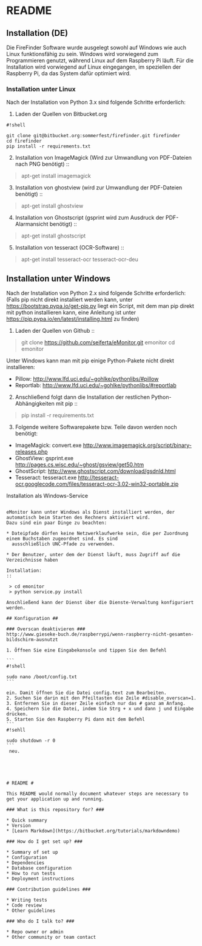 # README #



## Installation (DE) ##
Die FireFinder Software wurde ausgelegt sowohl auf Windows wie auch Linux funktionsfähig zu sein. Windows wird vorwiegend zum Programmieren genutzt, während Linux auf dem Raspberry Pi läuft. Für die Installation wird vorwiegend auf Linux eingegangen, im speziellen der Raspberry Pi, da das System dafür optimiert wird.


### Installation unter Linux ###

Nach der Installation von Python 3.x sind folgende Schritte erforderlich:

1. Laden der Quellen von Bitbucket.org

```
#!shell

git clone git@bitbucket.org:sommerfest/firefinder.git firefinder
cd firefinder
pip install -r requirements.txt
```


2. Installation von ImageMagick (Wird zur Umwandlung von PDF-Dateien nach PNG benötigt)
::

 > apt-get install imagemagick

3. Installation von ghostview (wird zur Umwandlung der PDF-Dateien benötigt)
::

 > apt-get install ghostview

4. Installation von Ghostscript (gsprint wird zum Ausdruck der PDF-Alarmansicht benötigt)
::

 > apt-get install ghostscript

5. Installation von tesseract (OCR-Software)
::

 > apt-get install tesseract-ocr tesseract-ocr-deu


Installation unter Windows
--------------------------

Nach der Installation von Python 2.x sind folgende Schritte erforderlich:
(Falls pip nicht direkt installiert werden kann, unter https://bootstrap.pypa.io/get-pip.py liegt ein Script, mit dem man pip direkt mit python installieren kann, eine Anleitung ist unter https://pip.pypa.io/en/latest/installing.html zu finden)

1. Laden der Quellen von Github
::

 > git clone https://github.com/seiferta/eMonitor.git emonitor
 > cd emonitor

Unter Windows kann man mit pip einige Python-Pakete nicht direkt installieren:

- Pillow: http://www.lfd.uci.edu/~gohlke/pythonlibs/#pillow
- Reportlab: http://www.lfd.uci.edu/~gohlke/pythonlibs/#reportlab

2. Anschließend folgt dann die Installation der restlichen Python-Abhängigkeiten mit pip
::

 > pip install -r requirements.txt

3. Folgende weitere Softwarepakete bzw. Teile davon werden noch benötigt:
- ImageMagick: convert.exe http://www.imagemagick.org/script/binary-releases.php
- GhostView: gsprint.exe http://pages.cs.wisc.edu/~ghost/gsview/get50.htm
- GhostScript: http://www.ghostscript.com/download/gsdnld.html
- Tesseract: tesseract.exe http://tesseract-ocr.googlecode.com/files/tesseract-ocr-3.02-win32-portable.zip

Installation als Windows-Service
````````````````````````````````

eMonitor kann unter Windows als Dienst installiert werden, der automatisch beim Starten des Rechners aktiviert wird.
Dazu sind ein paar Dinge zu beachten:

* Dateipfade dürfen keine Netzwerklaufwerke sein, die per Zuordnung einem Buchstaben zugeordnet sind. Es sind
  ausschließlich UNC-Pfade zu verwenden.

* Der Benutzer, unter dem der Dienst läuft, muss Zugriff auf die Verzeichnisse haben

Installation:
::

 > cd emonitor
 > python service.py install

Anschließend kann der Dienst über die Dienste-Verwaltung konfiguriert werden.

## Konfiguration ##

### Overscan deaktivieren ###
http://www.gieseke-buch.de/raspberrypi/wenn-raspberry-nicht-gesamten-bildschirm-ausnutzt

1. Öffnen Sie eine Eingabekonsole und tippen Sie den Befehl 

```
#!shell

sudo nano /boot/config.txt
```

ein. Damit öffnen Sie die Datei config.text zum Bearbeiten.
2. Suchen Sie darin mit den Pfeiltasten die Zeile #disable_overscan=1.
3. Entfernen Sie in dieser Zeile einfach nur das # ganz am Anfang.
4. Speichern Sie die Datei, indem Sie Strg + x und dann j und Eingabe drücken.
5. Starten Sie den Raspberry Pi dann mit dem Befehl 
```
#!sehll

sudo shutdown -r 0
```
 neu.





# README #

This README would normally document whatever steps are necessary to get your application up and running.

### What is this repository for? ###

* Quick summary
* Version
* [Learn Markdown](https://bitbucket.org/tutorials/markdowndemo)

### How do I get set up? ###

* Summary of set up
* Configuration
* Dependencies
* Database configuration
* How to run tests
* Deployment instructions

### Contribution guidelines ###

* Writing tests
* Code review
* Other guidelines

### Who do I talk to? ###

* Repo owner or admin
* Other community or team contact